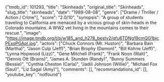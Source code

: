 {"tmdb_id": 101293, "title": "Skinheads", "original_title": "Skinheads", "slug_title": "skinheads", "date": "1989-08-08", "genre": ["Drame / Thriller / Action / Crime"], "score": "2.0/10", "synopsis": "A group of students traveling to California are menaced by a vicious group of skin-heads in the Colorado mountains. A WW2 vet living in the mountains comes to their rescue.", "image": "https://image.tmdb.org/t/p/w185_and_h278_bestv2/qfu6TDNg19cmQG1bjcPExqPGApI.jpg", "actors": ["Chuck Connors (Mr. Huston)", "Barbara Bain (Martha)", "Jason Culp (Jeff)", "Brian Brophy (Damon)", "Bill Kohne (Jeff)", "Lynna Hopwood (Lizz)", "Gene Mitchell (Frank)", "Frank Noon (Walt)", "Dennis Ott (Brains)", "James A. Stunden (Randy)", "Bunny Summers (Bessie)", "Cynthia Cheston (Carla)", "Jadili Johnson (Willie)", "Michael Fox (Saul)", "Liz Sagal (Amy)"], "comments": [], "recommandations_id": [], "youtube_key": "notfound"}